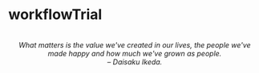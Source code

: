 # workflowTrial
<!-- QUOTE:START -->
<p align="center"><br><i>What matters is the value we've created in our lives, the people we've made happy and how much we've grown as people.</i><br><i>– Daisaku Ikeda.</i><br></p>
<!-- QUOTE:END -->

